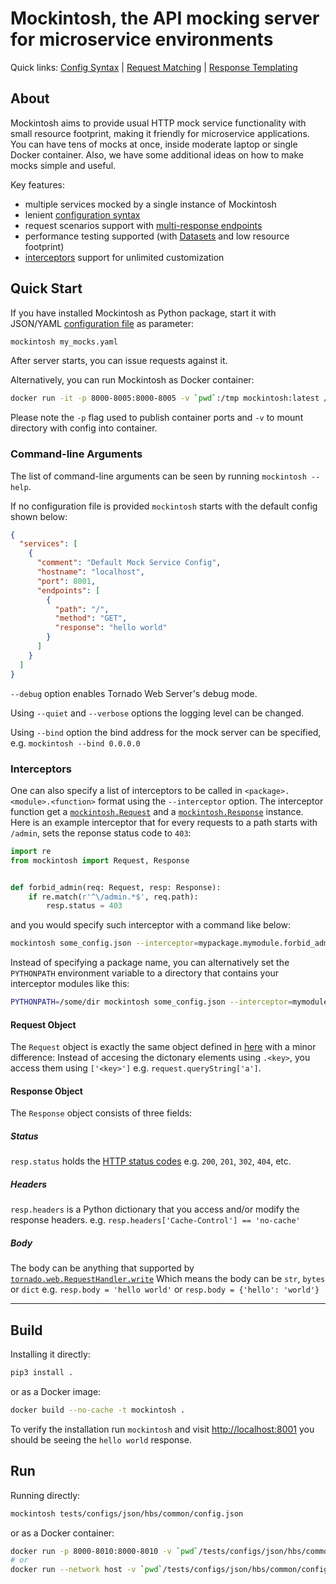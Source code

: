 # Mockintosh, the API mocking server for microservice environments

Quick links: [Config Syntax](Configuring.md) | [Request Matching](Matching.md) | [Response Templating](Templating.md)

## About

Mockintosh aims to provide usual HTTP mock service functionality with small resource footprint, making it friendly for
microservice applications. You can have tens of mocks at once, inside moderate laptop or single Docker container. Also,
we have some additional ideas on how to make mocks simple and useful.

Key features:

- multiple services mocked by a single instance of Mockintosh
- lenient [configuration syntax](Configuring.md)
- request scenarios support with [multi-response endpoints](Configuring.md#)  
- performance testing supported (with [Datasets](Configuring.md#datasets) and low resource footprint)
- [interceptors](#interceptors) support for unlimited customization

## Quick Start

If you have installed Mockintosh as Python package, start it with JSON/YAML [configuration file](Configuring.md) as
parameter:

```bash
mockintosh my_mocks.yaml
```

After server starts, you can issue requests against it.

Alternatively, you can run Mockintosh as Docker container:

```bash
docker run -it -p 8000-8005:8000-8005 -v `pwd`:/tmp mockintosh:latest /tmp/config.json
```

Please note the `-p` flag used to publish container ports and `-v` to mount directory with config into container.

### Command-line Arguments

The list of command-line arguments can be seen by running `mockintosh --help`.

If no configuration file is provided `mockintosh` starts with the default config shown below:

```json
{
  "services": [
    {
      "comment": "Default Mock Service Config",
      "hostname": "localhost",
      "port": 8001,
      "endpoints": [
        {
          "path": "/",
          "method": "GET",
          "response": "hello world"
        }
      ]
    }
  ]
}
```

`--debug` option enables Tornado Web Server's debug mode.

Using `--quiet` and `--verbose` options the logging level can be changed.

Using `--bind` option the bind address for the mock server can be specified, e.g. `mockintosh --bind 0.0.0.0`

### Interceptors

One can also specify a list of interceptors to be called in `<package>.<module>.<function>` format using
the `--interceptor` option. The interceptor function get a [`mockintosh.Request`](#request-object) and
a [`mockintosh.Response`](#response-object) instance. Here is an example interceptor that for every requests to a path
starts with `/admin`, sets the reponse status code to `403`:

```python
import re
from mockintosh import Request, Response


def forbid_admin(req: Request, resp: Response):
    if re.match(r'^\/admin.*$', req.path):
        resp.status = 403
```

and you would specify such interceptor with a command like below:

```bash
mockintosh some_config.json --interceptor=mypackage.mymodule.forbid_admin
```

Instead of specifying a package name, you can alternatively set the `PYTHONPATH` environment variable to a directory
that contains your interceptor modules like this:

```bash
PYTHONPATH=/some/dir mockintosh some_config.json --interceptor=mymodule.forbid_admin
```

#### Request Object

The `Request` object is exactly the same object defined in [here](Configuring.md#request-object)
with a minor difference: Instead of accesing the dictonary elements using `.<key>`, you access them using `['<key>']`
e.g. `request.queryString['a']`.

#### Response Object

The `Response` object consists of three fields:

##### Status

`resp.status` holds the [HTTP status codes](https://www.w3.org/Protocols/rfc2616/rfc2616-sec10.html)
e.g. `200`, `201`, `302`, `404`, etc.

##### Headers

`resp.headers` is a Python dictionary that you access and/or modify the response headers.
e.g. `resp.headers['Cache-Control'] == 'no-cache'`

##### Body

The body can be anything that supported
by [`tornado.web.RequestHandler.write`](https://www.tornadoweb.org/en/stable/web.html#tornado.web.RequestHandler.write)
Which means the body can be `str`, `bytes` or `dict` e.g. `resp.body = 'hello world'`
or `resp.body = {'hello': 'world'}`

---

## Build

Installing it directly:

```bash
pip3 install .
```

or as a Docker image:

```bash
docker build --no-cache -t mockintosh .
```

To verify the installation run `mockintosh` and visit [http://localhost:8001](http://localhost:8001)
you should be seeing the `hello world` response.

## Run

Running directly:

```bash
mockintosh tests/configs/json/hbs/common/config.json
```

or as a Docker container:

```bash
docker run -p 8000-8010:8000-8010 -v `pwd`/tests/configs/json/hbs/common/config.json mockintosh /config.json
# or
docker run --network host -v `pwd`/tests/configs/json/hbs/common/config.json mockintosh /config.json
```

